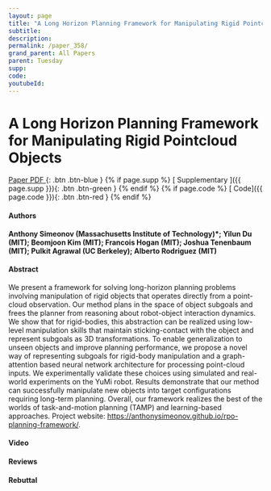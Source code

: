 ```yaml
---
layout: page
title: "A Long Horizon Planning Framework for Manipulating Rigid Pointcloud Objects"
subtitle: 
description:
permalink: /paper_358/
grand_parent: All Papers
parent: Tuesday
supp: 
code: 
youtubeId: 
---
```


# A Long Horizon Planning Framework for Manipulating Rigid Pointcloud Objects

[<i class="fa fa-file-text-o" aria-hidden="true"></i> Paper PDF ](https://drive.google.com/file/d/1quDURs-x9x02tfxmCnxoi210dumoErf2/view){: .btn .btn-blue } {% if page.supp %} [<i class="fa fa-file-text-o" aria-hidden="true"></i> Supplementary ]({{ page.supp }}){: .btn .btn-green } {% endif %} {% if page.code %} [<i class="fa fa-github" aria-hidden="true"></i> Code]({{ page.code }}){: .btn .btn-red }
{% endif %}

#### Authors
**Anthony Simeonov (Massachusetts Institute of Technology)*; Yilun Du (MIT); Beomjoon Kim (MIT); Francois Hogan (MIT); Joshua Tenenbaum (MIT); Pulkit Agrawal (UC Berkeley); Alberto Rodriguez (MIT)**

#### Abstract
We present a framework for solving long-horizon planning problems involving manipulation of rigid objects that operates directly from a point-cloud observation. Our method plans in the space of object subgoals and frees the planner from reasoning about robot-object interaction dynamics. We show that for rigid-bodies, this abstraction can be realized using low-level manipulation skills that maintain sticking-contact with the object and represent subgoals as 3D transformations. To enable generalization to unseen objects and improve planning performance, we propose a novel way of representing subgoals for rigid-body manipulation and a graph-attention based neural network architecture for processing point-cloud inputs. We experimentally validate these choices using simulated and real-world experiments on the YuMi robot. Results demonstrate that our method can successfully manipulate new objects into target configurations requiring long-term planning. Overall, our framework realizes the best of the worlds of task-and-motion planning (TAMP) and learning-based approaches. Project website: <a href="https://anthonysimeonov.github.io/rpo-planning-framework/" target="_blank">https://anthonysimeonov.github.io/rpo-planning-framework/</a>.

#### Video 

#### Reviews

#### Rebuttal
